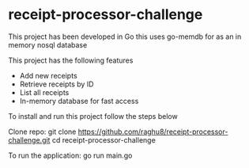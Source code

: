 # receipt-processor-challenge

This project has been developed in Go this uses go-memdb for as an in memory nosql database

This project has the following features
- Add new receipts
- Retrieve receipts by ID
- List all receipts
- In-memory database for fast access

To install and run this project follow the steps below

  Clone repo:
  git clone https://github.com/raghu8/receipt-processor-challenge.git
  cd receipt-processor-challenge

  To run the application:
  go run main.go


  
